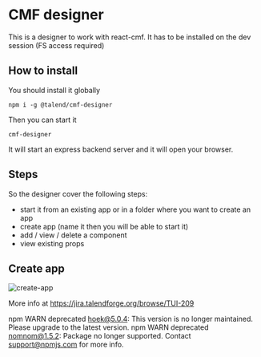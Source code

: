 # CMF designer

This is a designer to work with react-cmf.
It has to be installed on the dev session (FS access required)

## How to install

You should install it globally

```
npm i -g @talend/cmf-designer
```

Then you can start it

```
cmf-designer
```

It will start an express backend server and it will open your browser.

## Steps

So the designer cover the following steps:

* start it from an existing app or in a folder where you want to create an app
* create app (name it then you will be able to start it)
* add / view / delete a component
* view existing props

## Create app

![create-app](http://www.plantuml.com/plantuml/svg/RP0x3y8m38Jt_8hRcAhk6QeYgav834mTGs8W8e-gSVlxINW8K5bzvy_dQnEhYMVlH4SBgWOT9Ni9D4aSHWgehz5JRMYfMJaAHhnrL0_p8h6tYQ6SWnh7jCRidDKtRBR65CC6fvavXZ-SFavU8YXFQyZPPdwHe891ca_UyXUYmH0bdWdbH4fpfVrP3B58_L52vo5JmL0I_V6vyT8_Ltx_MtMHuyEyHgBDvbpR7G00 "create-app")

More info at https://jira.talendforge.org/browse/TUI-209



npm WARN deprecated hoek@5.0.4: This version is no longer maintained. Please upgrade to the latest version.
npm WARN deprecated nomnom@1.5.2: Package no longer supported. Contact support@npmjs.com for more info.
